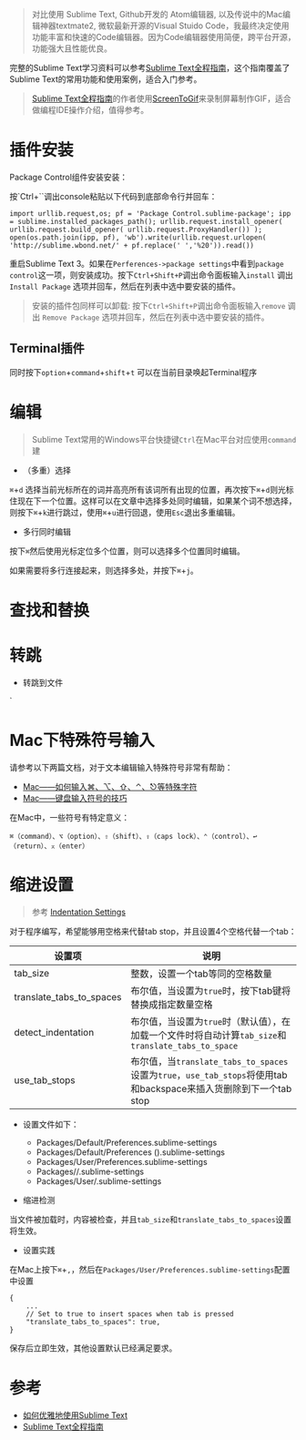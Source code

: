 > 对比使用 Sublime Text, Github开发的 Atom编辑器, 以及传说中的Mac编辑神器textmate2, 微软最新开源的Visual Stuido Code，我最终决定使用功能丰富和快速的Code编辑器。因为Code编辑器使用简便，跨平台开源，功能强大且性能优良。

完整的Sublime Text学习资料可以参考[Sublime Text全程指南](http://www.kancloud.cn/digest/sublime-text-complete-guide)，这个指南覆盖了Sublime Text的常用功能和使用案例，适合入门参考。

> [Sublime Text全程指南](http://www.kancloud.cn/digest/sublime-text-complete-guide)的作者使用[ScreenToGif](http://screentogif.codeplex.com)来录制屏幕制作GIF，适合做编程IDE操作介绍，值得参考。

# 插件安装

Package Control组件安装安装：

按`Ctrl+``调出console粘贴以下代码到底部命令行并回车：

```
import urllib.request,os; pf = 'Package Control.sublime-package'; ipp = sublime.installed_packages_path(); urllib.request.install_opener( urllib.request.build_opener( urllib.request.ProxyHandler()) ); open(os.path.join(ipp, pf), 'wb').write(urllib.request.urlopen( 'http://sublime.wbond.net/' + pf.replace(' ','%20')).read())
```

重启Sublime Text 3。如果在`Perferences->package settings`中看到`package control`这一项，则安装成功。按下`Ctrl+Shift+P`调出命令面板输入`install` 调出 `Install Package` 选项并回车，然后在列表中选中要安装的插件。

> 安装的插件包同样可以卸载: 按下`Ctrl+Shift+P`调出命令面板输入`remove` 调出 `Remove Package` 选项并回车，然后在列表中选中要安装的插件。

## Terminal插件

同时按下`option`+`command`+`shift`+`t` 可以在当前目录唤起Terminal程序

# 编辑

> Sublime Text常用的Windows平台快捷键`Ctrl`在Mac平台对应使用`command`建

* （多重）选择

`⌘`+`d` 选择当前光标所在的词并高亮所有该词所有出现的位置，再次按下`⌘`+`d`则光标住现在下一个位置。这样可以在文章中选择多处同时编辑，如果某个词不想选择，则按下`⌘`+`k`进行跳过，使用`⌘`+`u`进行回退，使用`Esc`退出多重编辑。

* 多行同时编辑

按下`⌘`然后使用光标定位多个位置，则可以选择多个位置同时编辑。

如果需要将多行连接起来，则选择多处，并按下`⌘`+`j`。

# 查找和替换

# 转跳

* 转跳到文件

`

# Mac下特殊符号输入

请参考以下两篇文档，对于文本编辑输入特殊符号非常有帮助：

* [Mac——如何输入⌘、⌥、⇧、⌃、⎋等特殊字符](http://newping.cn/447)
* [Mac——键盘输入符号的技巧](http://newping.cn/414)

在Mac中，一些符号有特定意义：

```
⌘（command）、⌥（option）、⇧（shift）、⇪（caps lock）、⌃（control）、↩（return）、⌅（enter）
```

# 缩进设置

> 参考 [Indentation Settings](https://www.sublimetext.com/docs/3/indentation.html)

对于程序编写，希望能够用空格来代替tab stop，并且设置4个空格代替一个tab：

| 设置项 | 说明 |
| ---- | ---- |
| tab_size | 整数，设置一个tab等同的空格数量 |
| translate_tabs_to_spaces | 布尔值，当设置为`true`时，按下tab键将替换成指定数量空格 |
| detect_indentation | 布尔值，当设置为`true`时（默认值），在加载一个文件时将自动计算`tab_size`和`translate_tabs_to_space` |
| use_tab_stops | 布尔值，当`translate_tabs_to_spaces`设置为`true`，`use_tab_stops`将使用tab和backspace来插入货删除到下一个tab stop |

* 设置文件如下：
    * Packages/Default/Preferences.sublime-settings
    * Packages/Default/Preferences (<platform>).sublime-settings
    * Packages/User/Preferences.sublime-settings
    * Packages/<syntax>/<syntax>.sublime-settings
    * Packages/User/<syntax>.sublime-settings

* 缩进检测

当文件被加载时，内容被检查，并且`tab_size`和`translate_tabs_to_spaces`设置将生效。

* 设置实践

在Mac上按下`⌘`+`,`，然后在`Packages/User/Preferences.sublime-settings`配置中设置

```
{
    ...
    // Set to true to insert spaces when tab is pressed
    "translate_tabs_to_spaces": true,
}
```

保存后立即生效，其他设置默认已经满足要求。

# 参考

* [如何优雅地使用Sublime Text](http://www.cnblogs.com/jadeboy/p/5049340.html)
* [Sublime Text全程指南](http://www.kancloud.cn/digest/sublime-text-complete-guide)